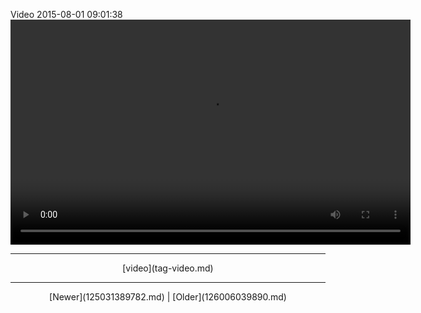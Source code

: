 <!--
title: Video 2015-08-01 09
date: 2020-06-28T14:38:48.436Z
tags: video
-->

Video 2015-08-01 09:01:38
<video controls="controls" autoplay="autoplay" src="125583764874.mp4" type="video/mp4" width="640" height="360"></video>

<!--BOTTOM-POST-NAVIGATION-->
---

<center>[video](tag-video.md)</center>

---

<center>[Newer](125031389782.md) | [Older](126006039890.md)</center>